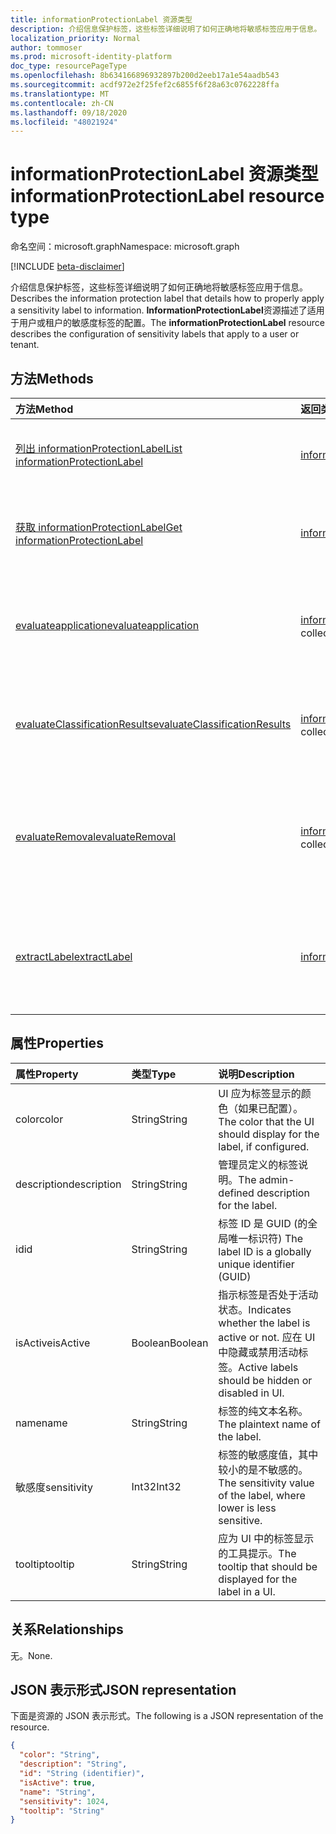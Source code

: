 ```yaml
---
title: informationProtectionLabel 资源类型
description: 介绍信息保护标签，这些标签详细说明了如何正确地将敏感标签应用于信息。
localization_priority: Normal
author: tommoser
ms.prod: microsoft-identity-platform
doc_type: resourcePageType
ms.openlocfilehash: 8b634166896932897b200d2eeb17a1e54aadb543
ms.sourcegitcommit: acdf972e2f25fef2c6855f6f28a63c0762228ffa
ms.translationtype: MT
ms.contentlocale: zh-CN
ms.lasthandoff: 09/18/2020
ms.locfileid: "48021924"
---
```

# <a name="informationprotectionlabel-resource-type"></a><span data-ttu-id="18950-103">informationProtectionLabel 资源类型</span><span class="sxs-lookup"><span data-stu-id="18950-103">informationProtectionLabel resource type</span></span>

<span data-ttu-id="18950-104">命名空间：microsoft.graph</span><span class="sxs-lookup"><span data-stu-id="18950-104">Namespace: microsoft.graph</span></span>

[!INCLUDE [beta-disclaimer](../../includes/beta-disclaimer.md)]

<span data-ttu-id="18950-105">介绍信息保护标签，这些标签详细说明了如何正确地将敏感标签应用于信息。</span><span class="sxs-lookup"><span data-stu-id="18950-105">Describes the information protection label that details how to properly apply a sensitivity label to information.</span></span> <span data-ttu-id="18950-106">**InformationProtectionLabel**资源描述了适用于用户或租户的敏感度标签的配置。</span><span class="sxs-lookup"><span data-stu-id="18950-106">The **informationProtectionLabel** resource describes the configuration of sensitivity labels that apply to a user or tenant.</span></span>  

## <a name="methods"></a><span data-ttu-id="18950-107">方法</span><span class="sxs-lookup"><span data-stu-id="18950-107">Methods</span></span>

| <span data-ttu-id="18950-108">方法</span><span class="sxs-lookup"><span data-stu-id="18950-108">Method</span></span>                                                                                              | <span data-ttu-id="18950-109">返回类型</span><span class="sxs-lookup"><span data-stu-id="18950-109">Return Type</span></span>                                                               | <span data-ttu-id="18950-110">说明</span><span class="sxs-lookup"><span data-stu-id="18950-110">Description</span></span>                                                                                                                                                            |
| :-------------------------------------------------------------------------------------------------- | :------------------------------------------------------------------------ | :--------------------------------------------------------------------------------------------------------------------------------------------------------------------- |
| [<span data-ttu-id="18950-111">列出 informationProtectionLabel</span><span class="sxs-lookup"><span data-stu-id="18950-111">List informationProtectionLabel</span></span>](../api/informationprotectionpolicy-list-labels.md)                | <span data-ttu-id="18950-112">[informationProtectionLabel](informationprotectionlabel.md) 集合</span><span class="sxs-lookup"><span data-stu-id="18950-112">[informationProtectionLabel](informationprotectionlabel.md) collection</span></span> | <span data-ttu-id="18950-113">列出用户或租户的所有已配置的信息保护标签。</span><span class="sxs-lookup"><span data-stu-id="18950-113">List all configured information protection labels for a user or tenant.</span></span>                                                                                                |
| [<span data-ttu-id="18950-114">获取 informationProtectionLabel</span><span class="sxs-lookup"><span data-stu-id="18950-114">Get informationProtectionLabel</span></span>](../api/informationprotectionlabel-get.md)                          | [<span data-ttu-id="18950-115">informationProtectionLabel</span><span class="sxs-lookup"><span data-stu-id="18950-115">informationProtectionLabel</span></span>](informationprotectionlabel.md)               | <span data-ttu-id="18950-116">在给定特定标签 ID 的情况下，返回 **informationProtectionLabel**。</span><span class="sxs-lookup"><span data-stu-id="18950-116">Given a specific label ID, return the **informationProtectionLabel**.</span></span>                                                                                                  |
| [<span data-ttu-id="18950-117">evaluateapplication</span><span class="sxs-lookup"><span data-stu-id="18950-117">evaluateapplication</span></span>](../api/informationprotectionlabel-evaluateapplication.md)                     | <span data-ttu-id="18950-118">[informationProtectionAction](informationprotectionaction.md) 集合</span><span class="sxs-lookup"><span data-stu-id="18950-118">[informationProtectionAction](informationprotectionaction.md) collection</span></span>  | <span data-ttu-id="18950-119">给定 [contentInfo](contentinfo.md) 和 [labelingOptions](labelingoptions.md)的输入，计算一组操作需要应用标签。</span><span class="sxs-lookup"><span data-stu-id="18950-119">Given an input of [contentInfo](contentinfo.md) and [labelingOptions](labelingoptions.md), compute the set of actions require to apply the label.</span></span>                      |
| [<span data-ttu-id="18950-120">evaluateClassificationResults</span><span class="sxs-lookup"><span data-stu-id="18950-120">evaluateClassificationResults</span></span>](../api/informationprotectionlabel-evaluateclassificationresults.md) | <span data-ttu-id="18950-121">[informationProtectionAction](informationprotectionaction.md) 集合</span><span class="sxs-lookup"><span data-stu-id="18950-121">[informationProtectionAction](informationprotectionaction.md) collection</span></span>  | <span data-ttu-id="18950-122">给定 [contentInfo](contentinfo.md) 和分类结果的输入，计算一组操作需要应用标签。</span><span class="sxs-lookup"><span data-stu-id="18950-122">Given an input of [contentInfo](contentinfo.md) and classification results, compute the set of actions require to apply the label.</span></span>                                  |
| [<span data-ttu-id="18950-123">evaluateRemoval</span><span class="sxs-lookup"><span data-stu-id="18950-123">evaluateRemoval</span></span>](../api/informationprotectionlabel-evaluateremoval.md)                             | <span data-ttu-id="18950-124">[informationProtectionAction](informationprotectionaction.md) 集合</span><span class="sxs-lookup"><span data-stu-id="18950-124">[informationProtectionAction](informationprotectionaction.md) collection</span></span>  | <span data-ttu-id="18950-125">给定 [contentInfo](contentinfo.md) 和 [downgradeJustification](downgradejustification.md)的输入，计算要删除标签应采取的操作。</span><span class="sxs-lookup"><span data-stu-id="18950-125">Given an input of [contentInfo](contentinfo.md) and [downgradeJustification](downgradejustification.md), compute the actions that should be taken to remove the label.</span></span> |
| [<span data-ttu-id="18950-126">extractLabel</span><span class="sxs-lookup"><span data-stu-id="18950-126">extractLabel</span></span>](../api/informationprotectionlabel-extractlabel.md)                                   | [<span data-ttu-id="18950-127">informationProtectionContentLabel</span><span class="sxs-lookup"><span data-stu-id="18950-127">informationProtectionContentLabel</span></span>](informationprotectioncontentlabel.md) | <span data-ttu-id="18950-128">给定 [contentInfo](contentinfo.md)的输入，返回有关元数据表示的 [informationProtectionLabel](informationprotectionlabel.md) 的详细信息。</span><span class="sxs-lookup"><span data-stu-id="18950-128">Given an input of [contentInfo](contentinfo.md), return details on the [informationProtectionLabel](informationprotectionlabel.md) that the metadata represents.</span></span>       |

## <a name="properties"></a><span data-ttu-id="18950-129">属性</span><span class="sxs-lookup"><span data-stu-id="18950-129">Properties</span></span>

| <span data-ttu-id="18950-130">属性</span><span class="sxs-lookup"><span data-stu-id="18950-130">Property</span></span>    | <span data-ttu-id="18950-131">类型</span><span class="sxs-lookup"><span data-stu-id="18950-131">Type</span></span>    | <span data-ttu-id="18950-132">说明</span><span class="sxs-lookup"><span data-stu-id="18950-132">Description</span></span>                                                                                     |
| :---------- | :------ | :---------------------------------------------------------------------------------------------- |
| <span data-ttu-id="18950-133">color</span><span class="sxs-lookup"><span data-stu-id="18950-133">color</span></span>       | <span data-ttu-id="18950-134">String</span><span class="sxs-lookup"><span data-stu-id="18950-134">String</span></span>  | <span data-ttu-id="18950-135">UI 应为标签显示的颜色（如果已配置）。</span><span class="sxs-lookup"><span data-stu-id="18950-135">The color that the UI should display for the label, if configured.</span></span>                              |
| <span data-ttu-id="18950-136">description</span><span class="sxs-lookup"><span data-stu-id="18950-136">description</span></span> | <span data-ttu-id="18950-137">String</span><span class="sxs-lookup"><span data-stu-id="18950-137">String</span></span>  | <span data-ttu-id="18950-138">管理员定义的标签说明。</span><span class="sxs-lookup"><span data-stu-id="18950-138">The admin-defined description for the label.</span></span>                                                    |
| <span data-ttu-id="18950-139">id</span><span class="sxs-lookup"><span data-stu-id="18950-139">id</span></span>          | <span data-ttu-id="18950-140">String</span><span class="sxs-lookup"><span data-stu-id="18950-140">String</span></span>  | <span data-ttu-id="18950-141">标签 ID 是 GUID (的全局唯一标识符) </span><span class="sxs-lookup"><span data-stu-id="18950-141">The label ID is a globally unique identifier (GUID)</span></span>                                             |
| <span data-ttu-id="18950-142">isActive</span><span class="sxs-lookup"><span data-stu-id="18950-142">isActive</span></span>    | <span data-ttu-id="18950-143">Boolean</span><span class="sxs-lookup"><span data-stu-id="18950-143">Boolean</span></span> | <span data-ttu-id="18950-144">指示标签是否处于活动状态。</span><span class="sxs-lookup"><span data-stu-id="18950-144">Indicates whether the label is active or not.</span></span> <span data-ttu-id="18950-145">应在 UI 中隐藏或禁用活动标签。</span><span class="sxs-lookup"><span data-stu-id="18950-145">Active labels should be hidden or disabled in UI.</span></span> |
| <span data-ttu-id="18950-146">name</span><span class="sxs-lookup"><span data-stu-id="18950-146">name</span></span>        | <span data-ttu-id="18950-147">String</span><span class="sxs-lookup"><span data-stu-id="18950-147">String</span></span>  | <span data-ttu-id="18950-148">标签的纯文本名称。</span><span class="sxs-lookup"><span data-stu-id="18950-148">The plaintext name of the label.</span></span>                                                                |
| <span data-ttu-id="18950-149">敏感度</span><span class="sxs-lookup"><span data-stu-id="18950-149">sensitivity</span></span> | <span data-ttu-id="18950-150">Int32</span><span class="sxs-lookup"><span data-stu-id="18950-150">Int32</span></span>   | <span data-ttu-id="18950-151">标签的敏感度值，其中较小的是不敏感的。</span><span class="sxs-lookup"><span data-stu-id="18950-151">The sensitivity value of the label, where lower is less sensitive.</span></span>                              |
| <span data-ttu-id="18950-152">tooltip</span><span class="sxs-lookup"><span data-stu-id="18950-152">tooltip</span></span>     | <span data-ttu-id="18950-153">String</span><span class="sxs-lookup"><span data-stu-id="18950-153">String</span></span>  | <span data-ttu-id="18950-154">应为 UI 中的标签显示的工具提示。</span><span class="sxs-lookup"><span data-stu-id="18950-154">The tooltip that should be displayed for the label in a UI.</span></span>                                     |

## <a name="relationships"></a><span data-ttu-id="18950-155">关系</span><span class="sxs-lookup"><span data-stu-id="18950-155">Relationships</span></span>

<span data-ttu-id="18950-156">无。</span><span class="sxs-lookup"><span data-stu-id="18950-156">None.</span></span>

## <a name="json-representation"></a><span data-ttu-id="18950-157">JSON 表示形式</span><span class="sxs-lookup"><span data-stu-id="18950-157">JSON representation</span></span>

<span data-ttu-id="18950-158">下面是资源的 JSON 表示形式。</span><span class="sxs-lookup"><span data-stu-id="18950-158">The following is a JSON representation of the resource.</span></span>

<!-- {
  "blockType": "resource",
  "optionalProperties": [

  ],
  "@odata.type": "microsoft.graph.informationProtectionLabel",
  "baseType": "",
  "keyProperty": "id"
}-->

```json
{
  "color": "String",
  "description": "String",
  "id": "String (identifier)",
  "isActive": true,
  "name": "String",
  "sensitivity": 1024,
  "tooltip": "String"
}
```

<!-- uuid: 16cd6b66-4b1a-43a1-adaf-3a886856ed98
2019-02-04 14:57:30 UTC -->
<!-- {
  "type": "#page.annotation",
  "description": "informationProtectionLabel resource",
  "keywords": "",
  "section": "documentation",
  "tocPath": ""
}-->


